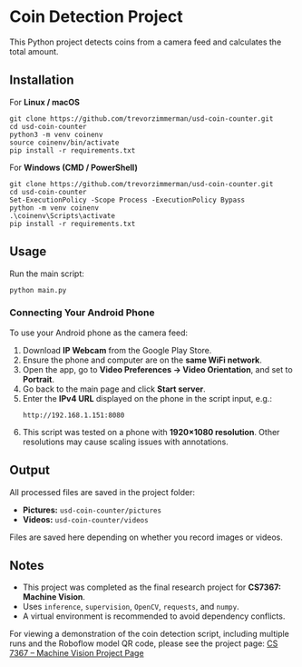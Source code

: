 # Coin Detection Project

This Python project detects coins from a camera feed and calculates the total amount.

## Installation

For **Linux / macOS**
   ```
   git clone https://github.com/trevorzimmerman/usd-coin-counter.git
   cd usd-coin-counter
   python3 -m venv coinenv
   source coinenv/bin/activate
   pip install -r requirements.txt
   ```
For **Windows (CMD / PowerShell)**
   ```
   git clone https://github.com/trevorzimmerman/usd-coin-counter.git
   cd usd-coin-counter
   Set-ExecutionPolicy -Scope Process -ExecutionPolicy Bypass
   python -m venv coinenv
   .\coinenv\Scripts\activate
   pip install -r requirements.txt
   ```

## Usage

Run the main script:
   ```
   python main.py
   ```

### Connecting Your Android Phone

To use your Android phone as the camera feed:

1. Download **IP Webcam** from the Google Play Store.
2. Ensure the phone and computer are on the **same WiFi network**.
3. Open the app, go to **Video Preferences → Video Orientation**, and set to **Portrait**.
4. Go back to the main page and click **Start server**.
5. Enter the **IPv4 URL** displayed on the phone in the script input, e.g.:
    ```
    http://192.168.1.151:8080
    ```
6. This script was tested on a phone with **1920×1080 resolution**. Other resolutions may cause scaling issues with annotations.

## Output

All processed files are saved in the project folder:

- **Pictures:** `usd-coin-counter/pictures`  
- **Videos:** `usd-coin-counter/videos`  

Files are saved here depending on whether you record images or videos.

## Notes

- This project was completed as the final research project for **CS7367: Machine Vision**.
- Uses `inference`, `supervision`, `OpenCV`, `requests`, and `numpy`.
- A virtual environment is recommended to avoid dependency conflicts.

For viewing a demonstration of the coin detection script, including multiple runs and the Roboflow model QR code, please see the project page: [CS 7367 – Machine Vision Project Page](https://trevorzimmerman.github.io/university/cs7367-machine-vision.md)
